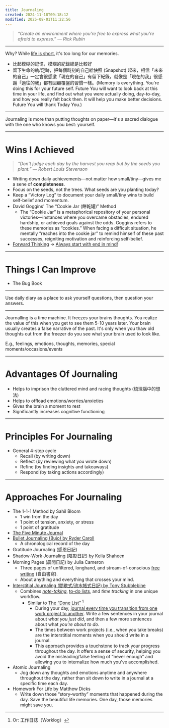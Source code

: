 ```yaml
---
title: Journaling
created: 2024-11-18T09:18:12
modified: 2025-08-01T11:22:56
---
```


> _“Create an environment where you're free to express what you're afraid to express.” — Rick Rubin_

---

Why? While [life is short](Life%20is%20shorter%20than%20you%20think.md), it's too long for our memories.

* 比起模糊的記憶，模糊的紀錄總是比較好
* 留下生命的軌/足跡，把每個時刻的自己給快照 (Snapshot) 起來，相信「未來的自己」一定會很感激「現在的自己」有留下紀錄，就像是「現在的我」很感謝「過往的我」都有回顧覆盤的習慣一樣。(Memory is everything. You're doing this for your future self. Future You will want to look back at this time in your life, and find out what you were actually doing, day-to-day, and how you really felt back then. It will help you make better decisions. Future You will thank Today You.)

---

Journaling is more than putting thoughts on paper—it's a sacred dialogue with the one who knows you best: yourself.

---

# Wins I Achieved

> _“Don't judge each day by the harvest you reap but by the seeds you plant.” — Robert Louis Stevenson_

* Writing down daily achievements—not matter how small/tiny—gives me a sene of **completeness**.
* Focus on the seeds, not the trees. What seeds are you planting today?
* Keep a “Victory Log” to document your daily small/tiny wins to build self-belief and momentum.
* David Goggins' The “Cookie Jar (餅乾罐)” Method
	* The “Cookie Jar” is a metaphorical repository of your personal victories—instances where you overcame obstacles, endured hardship, or achieved goals against the odds. Goggins refers to these memories as “cookies.” When facing a difficult situation, he mentally “reaches into the cookie jar” to remind himself of these past successes, reigniting motivation and reinforcing self-belief.
* [Forward Thinking](https://plaintext-productivity.net/2-09-work-journal.html) → [Always start with end in mind!](always-start-with-end-in-mind.md)

---

# Things I Can Improve

* The Bug Book

---

Use daily diary as a place to ask yourself questions, then question your answers.

---

Journalling is a time machine. It freezes your brains thoughts. You realize the value of this when you get to see them 5-10 years later. Your brain usually creates a false narrative of the past. It's only when you thaw old thoughts out from the freezer do you see what your brain used to look like.

E.g., feelings, emotions, thoughts, memories, special moments/occasions/events

---

# Advantages Of Journaling

* Helps to imprison the cluttered mind and racing thoughts (梳理腦中的想法)
* Helps to offload emotions/worries/anxieties
* Gives the brain a moment to rest
* Significantly increases cognitive functioning

---

# Principles For Journaling

* General 4-step cycle
	* Recall (by writing down)
	* Reflect (by reviewing what you wrote down)
	* Refine (by finding insights and takeaways)
	* Respond (by taking actions accordingly)

---

# Approaches For Journaling

* The 1-1-1 Method by Sahil Bloom
	* 1 win from the day
	* 1 point of tension, anxiety, or stress
	* 1 point of gratitude
* [The Five Minute Journal](https://www.intelligentchange.com/products/the-five-minute-journal)
* [Bullet Journaling (Bujo) by Ryder Caroll](https://bulletjournal.com/)
	* A chronological record of the day
* Gratitude Journaling (感恩日記)
* Shadow-Work Journaling (陰影日記) by Keila Shaheen
* Morning Pages (晨間日記) by Julia Cameron
	* Three pages of unfiltered, longhand, and stream-of-conscious [free writing](https://en.wikipedia.org/wiki/Free_writing) (自由書寫).
	* About anything and everything that crosses your mind.
* [Interstitial Journaling (間歇式/流水帳式日記) by Tony Stubblebine](https://betterhumans.pub/replace-your-to-do-list-with-interstitial-journaling-to-increase-productivity-4e43109d15ef)
	* Combines _[note-taking](note-taking.md)_, [to-do lists](Variants%20of%20to-do%20list.md), and _time tracking_ in one unique workflow.
		* Similar to [The “Done List”](https://www.oliverburkeman.com/donelist) [^1]
			* During your day, [journal every time you transition from one work project to another](https://plaintext-productivity.net/2-09-work-journal.html). Write a few sentences in your journal about _what you just did_, and then a few more sentences about what _you're about to do_.
			* The times between work projects (i.e., when you take breaks) are the interstitial moments when you should write in a journal.
			* This approach provides a touchstone to track your progress throughout the day. It offers a sense of security, helping you avoid the misleading/false feeling of “never enough” and allowing you to internalize how much you've accomplished.
* Atomic Journaling
	* Jog down any thoughts and emotions anytime and anywhere throughout the day, rather than sit down to write in a journal at a specific time each day.
* Homework For Life by Matthew Dicks
	* Write down those “story-worthy” moments that happened during the day. Save the beautiful life memories. One day, those memories might save you.

[^1]: Or: 工作日誌（Worklog）
